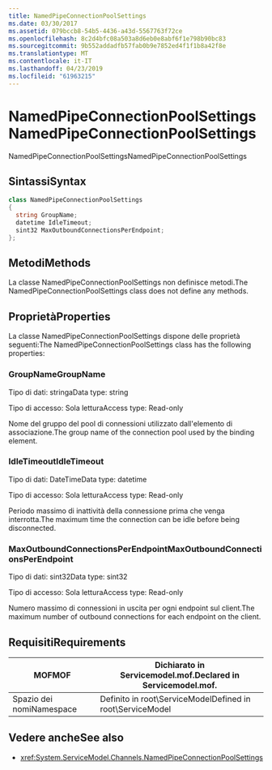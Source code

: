 ```yaml
---
title: NamedPipeConnectionPoolSettings
ms.date: 03/30/2017
ms.assetid: 079bccb8-54b5-4436-a43d-5567763f72ce
ms.openlocfilehash: 8c2d4bfc08a503a8d6eb0e8abf6f1e798b90bc83
ms.sourcegitcommit: 9b552addadfb57fab0b9e7852ed4f1f1b8a42f8e
ms.translationtype: MT
ms.contentlocale: it-IT
ms.lasthandoff: 04/23/2019
ms.locfileid: "61963215"
---
```

# <a name="namedpipeconnectionpoolsettings"></a><span data-ttu-id="1bdb2-102">NamedPipeConnectionPoolSettings</span><span class="sxs-lookup"><span data-stu-id="1bdb2-102">NamedPipeConnectionPoolSettings</span></span>
<span data-ttu-id="1bdb2-103">NamedPipeConnectionPoolSettings</span><span class="sxs-lookup"><span data-stu-id="1bdb2-103">NamedPipeConnectionPoolSettings</span></span>  
  
## <a name="syntax"></a><span data-ttu-id="1bdb2-104">Sintassi</span><span class="sxs-lookup"><span data-stu-id="1bdb2-104">Syntax</span></span>  
  
```csharp
class NamedPipeConnectionPoolSettings  
{  
  string GroupName;  
  datetime IdleTimeout;  
  sint32 MaxOutboundConnectionsPerEndpoint;  
};  
```  
  
## <a name="methods"></a><span data-ttu-id="1bdb2-105">Metodi</span><span class="sxs-lookup"><span data-stu-id="1bdb2-105">Methods</span></span>  
 <span data-ttu-id="1bdb2-106">La classe NamedPipeConnectionPoolSettings non definisce metodi.</span><span class="sxs-lookup"><span data-stu-id="1bdb2-106">The NamedPipeConnectionPoolSettings class does not define any methods.</span></span>  
  
## <a name="properties"></a><span data-ttu-id="1bdb2-107">Proprietà</span><span class="sxs-lookup"><span data-stu-id="1bdb2-107">Properties</span></span>  
 <span data-ttu-id="1bdb2-108">La classe NamedPipeConnectionPoolSettings dispone delle proprietà seguenti:</span><span class="sxs-lookup"><span data-stu-id="1bdb2-108">The NamedPipeConnectionPoolSettings class has the following properties:</span></span>  
  
### <a name="groupname"></a><span data-ttu-id="1bdb2-109">GroupName</span><span class="sxs-lookup"><span data-stu-id="1bdb2-109">GroupName</span></span>  
 <span data-ttu-id="1bdb2-110">Tipo di dati: stringa</span><span class="sxs-lookup"><span data-stu-id="1bdb2-110">Data type: string</span></span>  
  
 <span data-ttu-id="1bdb2-111">Tipo di accesso: Sola lettura</span><span class="sxs-lookup"><span data-stu-id="1bdb2-111">Access type: Read-only</span></span>  
  
 <span data-ttu-id="1bdb2-112">Nome del gruppo del pool di connessioni utilizzato dall'elemento di associazione.</span><span class="sxs-lookup"><span data-stu-id="1bdb2-112">The group name of the connection pool used by the binding element.</span></span>  
  
### <a name="idletimeout"></a><span data-ttu-id="1bdb2-113">IdleTimeout</span><span class="sxs-lookup"><span data-stu-id="1bdb2-113">IdleTimeout</span></span>  
 <span data-ttu-id="1bdb2-114">Tipo di dati: DateTime</span><span class="sxs-lookup"><span data-stu-id="1bdb2-114">Data type: datetime</span></span>  
  
 <span data-ttu-id="1bdb2-115">Tipo di accesso: Sola lettura</span><span class="sxs-lookup"><span data-stu-id="1bdb2-115">Access type: Read-only</span></span>  
  
 <span data-ttu-id="1bdb2-116">Periodo massimo di inattività della connessione prima che venga interrotta.</span><span class="sxs-lookup"><span data-stu-id="1bdb2-116">The maximum time the connection can be idle before being disconnected.</span></span>  
  
### <a name="maxoutboundconnectionsperendpoint"></a><span data-ttu-id="1bdb2-117">MaxOutboundConnectionsPerEndpoint</span><span class="sxs-lookup"><span data-stu-id="1bdb2-117">MaxOutboundConnectionsPerEndpoint</span></span>  
 <span data-ttu-id="1bdb2-118">Tipo di dati: sint32</span><span class="sxs-lookup"><span data-stu-id="1bdb2-118">Data type: sint32</span></span>  
  
 <span data-ttu-id="1bdb2-119">Tipo di accesso: Sola lettura</span><span class="sxs-lookup"><span data-stu-id="1bdb2-119">Access type: Read-only</span></span>  
  
 <span data-ttu-id="1bdb2-120">Numero massimo di connessioni in uscita per ogni endpoint sul client.</span><span class="sxs-lookup"><span data-stu-id="1bdb2-120">The maximum number of outbound connections for each endpoint on the client.</span></span>  
  
## <a name="requirements"></a><span data-ttu-id="1bdb2-121">Requisiti</span><span class="sxs-lookup"><span data-stu-id="1bdb2-121">Requirements</span></span>  
  
|<span data-ttu-id="1bdb2-122">MOF</span><span class="sxs-lookup"><span data-stu-id="1bdb2-122">MOF</span></span>|<span data-ttu-id="1bdb2-123">Dichiarato in Servicemodel.mof.</span><span class="sxs-lookup"><span data-stu-id="1bdb2-123">Declared in Servicemodel.mof.</span></span>|  
|---------|-----------------------------------|  
|<span data-ttu-id="1bdb2-124">Spazio dei nomi</span><span class="sxs-lookup"><span data-stu-id="1bdb2-124">Namespace</span></span>|<span data-ttu-id="1bdb2-125">Definito in root\ServiceModel</span><span class="sxs-lookup"><span data-stu-id="1bdb2-125">Defined in root\ServiceModel</span></span>|  
  
## <a name="see-also"></a><span data-ttu-id="1bdb2-126">Vedere anche</span><span class="sxs-lookup"><span data-stu-id="1bdb2-126">See also</span></span>

- <xref:System.ServiceModel.Channels.NamedPipeConnectionPoolSettings>
